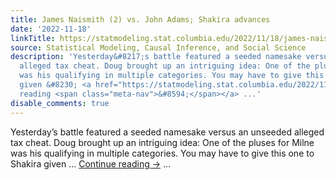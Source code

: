 ```yaml
---
title: James Naismith (2) vs. John Adams; Shakira advances
date: '2022-11-18'
linkTitle: https://statmodeling.stat.columbia.edu/2022/11/18/james-naismith-2-vs-john-adams-shakira-advances/
source: Statistical Modeling, Causal Inference, and Social Science
description: 'Yesterday&#8217;s battle featured a seeded namesake versus an unseeded
  alleged tax cheat. Doug brought up an intriguing idea: One of the pluses for Milne
  was his qualifying in multiple categories. You may have to give this one to Shakira
  given &#8230; <a href="https://statmodeling.stat.columbia.edu/2022/11/18/james-naismith-2-vs-john-adams-shakira-advances/">Continue
  reading <span class="meta-nav">&#8594;</span></a> ...'
disable_comments: true
---
```

Yesterday&#8217;s battle featured a seeded namesake versus an unseeded alleged tax cheat. Doug brought up an intriguing idea: One of the pluses for Milne was his qualifying in multiple categories. You may have to give this one to Shakira given &#8230; <a href="https://statmodeling.stat.columbia.edu/2022/11/18/james-naismith-2-vs-john-adams-shakira-advances/">Continue reading <span class="meta-nav">&#8594;</span></a> ...